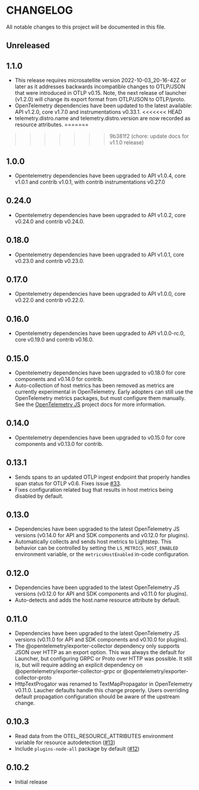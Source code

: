 # CHANGELOG

All notable changes to this project will be documented in this file.

## Unreleased

## 1.1.0

* This release requires microsatellite version 2022-10-03_20-16-42Z or later
  as it addresses backwards incompatible changes to OTLP/JSON that were introduced
  in OTLP v0.15. Note, the next release of launcher (v1.2.0) will change its export
  format from OTLP/JSON to OTLP/proto.
* OpenTelemetry dependencies have been updated to the latest available: API v1.2.0,
  core v1.7.0 and instrumentations v0.33.1.
<<<<<<< HEAD
* telemetry.distro.name and telemetry.distro.version are now recorded as resource
  attributes.
=======
>>>>>>> 9b381f2 (chore: update docs for v1.1.0 release)

## 1.0.0

* Opentelemetry dependencies have been upgraded to API v1.0.4, core v1.0.1
  and contrib v1.0.1, with contrib instrumentations v0.27.0

## 0.24.0

* Opentelemetry dependencies have been upgraded to API v1.0.2, core v0.24.0
  and contrib v0.24.0.

## 0.18.0

* Opentelemetry dependencies have been upgraded to API v1.0.1, core v0.23.0
  and contrib v0.23.0.

## 0.17.0

* Opentelemetry dependencies have been upgraded to API v1.0.0, core v0.22.0
  and contrib v0.22.0.

## 0.16.0

* Opentelemetry dependencies have been upgraded to API v1.0.0-rc.0, core v0.19.0
  and contrib v0.16.0.

## 0.15.0

* Opentelemetry dependencies have been upgraded to v0.18.0 for core components
  and v0.14.0 for contrib.
* Auto-collection of host metrics has been removed as metrics are currently
  experimental in OpenTelemetry. Early adopters can still use the OpenTelemetry
  metrics packages, but must configure them manually. See the [OpenTelemetry JS](https://github.com/open-telemetry/opentelemetry-js)
  project docs for more information.

## 0.14.0

* Opentelemetry dependencies have been upgraded to v0.15.0 for core components
  and v0.13.0 for contrib.

## 0.13.1

* Sends spans to an updated OTLP ingest endpoint that properly handles span
  status for OTLP v0.6. Fixes issue [#33](https://github.com/lightstep/otel-launcher-node/issues/33).
* Fixes configuration related bug that results in host metrics being disabled
  by default.

## 0.13.0

* Dependencies have been upgraded to the latest OpenTelemetry JS versions
  (v0.14.0 for API and SDK components and v0.12.0 for plugins).
* Automatically collects and sends host metrics to Lightstep. This behavior can
  be controlled by setting the `LS_METRICS_HOST_ENABLED` environment variable,
  or the `metricsHostEnabled` in-code configuration.

## 0.12.0
* Dependencies have been upgraded to the latest OpenTelemetry JS versions
  (v0.12.0 for API and SDK components and v0.11.0 for plugins).
* Auto-detects and adds the host.name resource attribute by default.

## 0.11.0

* Dependencies have been upgraded to the latest OpenTelemetry JS versions
  (v0.11.0 for API and SDK components and v0.10.0 for plugins).
* The @opentelemetry/exporter-collector dependency only supports JSON over
  HTTP as an export option. This was always the default for Launcher, but
  configuring GRPC or Proto over HTTP was possible. It still is, but will
  require adding an explicit dependency on @opentelemetry/exporter-collector-grpc
  or @opentelemetry/exporter-collector-proto
* HttpTextProgator was renamed to TextMapPropagator in OpenTelemetry v0.11.0.
  Laucher defaults handle this change properly. Users overriding default
  propagation configuration should be aware of the upstream change.

## 0.10.3

* Read data from the OTEL_RESOURCE_ATTRIBUTES environment variable for resource
  autodetection ([#13](https://github.com/lightstep/otel-launcher-node/pull/13))
* Include `plugins-node-all` package by default ([#12](https://github.com/lightstep/otel-launcher-node/pull/12))

## 0.10.2

* Initial release